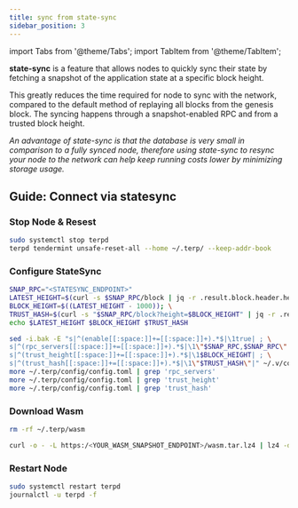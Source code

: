 ```yaml
---
title: sync from state-sync
sidebar_position: 3
---
```


import Tabs from '@theme/Tabs';
import TabItem from '@theme/TabItem';

**state-sync** is a feature that allows nodes to quickly sync their state by fetching a snapshot of the application state at a specific block height. 

This greatly reduces the time required for node to sync with the network, compared to the default method of replaying all blocks from the genesis block. The syncing happens through a snapshot-enabled RPC and from a trusted block height.

*An advantage of state-sync is that the database is very small in comparison to a fully synced node, therefore using state-sync to resync your node to the network can help keep running costs lower by minimizing storage usage.*

## Guide: Connect via statesync 

### Stop Node & Resest
```sh
sudo systemctl stop terpd
terpd tendermint unsafe-reset-all --home ~/.terp/ --keep-addr-book
```

### Configure StateSync 
```sh
SNAP_RPC="<STATESYNC_ENDPOINT>"
LATEST_HEIGHT=$(curl -s $SNAP_RPC/block | jq -r .result.block.header.height); \
BLOCK_HEIGHT=$((LATEST_HEIGHT - 1000)); \
TRUST_HASH=$(curl -s "$SNAP_RPC/block?height=$BLOCK_HEIGHT" | jq -r .result.block_id.hash)
echo $LATEST_HEIGHT $BLOCK_HEIGHT $TRUST_HASH

sed -i.bak -E "s|^(enable[[:space:]]+=[[:space:]]+).*$|\1true| ; \
s|^(rpc_servers[[:space:]]+=[[:space:]]+).*$|\1\"$SNAP_RPC,$SNAP_RPC\"| ; \
s|^(trust_height[[:space:]]+=[[:space:]]+).*$|\1$BLOCK_HEIGHT| ; \
s|^(trust_hash[[:space:]]+=[[:space:]]+).*$|\1\"$TRUST_HASH\"|" ~/.v/config/config.toml
more ~/.terp/config/config.toml | grep 'rpc_servers'
more ~/.terp/config/config.toml | grep 'trust_height'
more ~/.terp/config/config.toml | grep 'trust_hash'
```

### Download Wasm
```sh
rm -rf ~/.terp/wasm

curl -o - -L https:/<YOUR_WASM_SNAPSHOT_ENDPOINT>/wasm.tar.lz4 | lz4 -dc - | tar -xf - -C $HOME/.terp
```

### Restart Node

```sh
sudo systemctl restart terpd
journalctl -u terpd -f
```